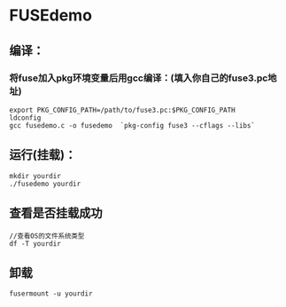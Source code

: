 # FUSEdemo
## 编译：
### 将fuse加入pkg环境变量后用gcc编译：(填入你自己的fuse3.pc地址)
```
export PKG_CONFIG_PATH=/path/to/fuse3.pc:$PKG_CONFIG_PATH
ldconfig
gcc fusedemo.c -o fusedemo  `pkg-config fuse3 --cflags --libs` 
```
## 运行(挂载)：
```
mkdir yourdir
./fusedemo yourdir
```
## 查看是否挂载成功
```
//查看OS的文件系统类型
df -T yourdir
```
## 卸载
```
fusermount -u yourdir
```
